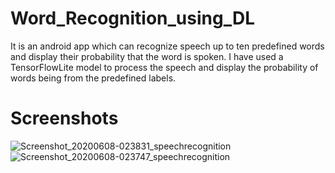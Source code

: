 # Word_Recognition_using_DL

It is an android app which can recognize speech up to ten predefined words and display their probability that the word is spoken. I have used a TensorFlowLite model to process the speech and display the probability of words being from the predefined labels.

# Screenshots
![Screenshot_20200608-023831_speechrecognition](https://user-images.githubusercontent.com/32940477/83980255-c9a8dc80-a931-11ea-99e7-d5bd72fa9552.jpg)
![Screenshot_20200608-023747_speechrecognition](https://user-images.githubusercontent.com/32940477/83980253-c6adec00-a931-11ea-9765-7ba9c9b14c56.jpg)
